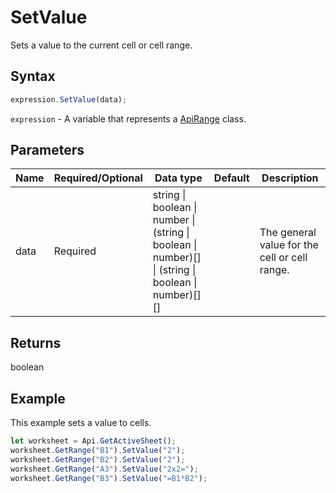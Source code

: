 # SetValue

Sets a value to the current cell or cell range.

## Syntax

```javascript
expression.SetValue(data);
```

`expression` - A variable that represents a [ApiRange](../ApiRange.md) class.

## Parameters

| **Name** | **Required/Optional** | **Data type** | **Default** | **Description** |
| ------------- | ------------- | ------------- | ------------- | ------------- |
| data | Required | string \| boolean \| number \| (string \| boolean \| number)[] \| (string \| boolean \| number)[][] |  | The general value for the cell or cell range. |

## Returns

boolean

## Example

This example sets a value to cells.

```javascript editor-
let worksheet = Api.GetActiveSheet();
worksheet.GetRange("B1").SetValue("2");
worksheet.GetRange("B2").SetValue("2");
worksheet.GetRange("A3").SetValue("2x2=");
worksheet.GetRange("B3").SetValue("=B1*B2");
```
